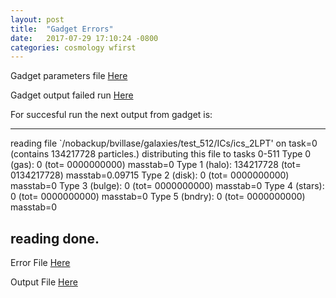 ```yaml
---
layout: post
title:  "Gadget Errors"
date:   2017-07-29 17:10:24 -0800
categories: cosmology wfirst
---
```


Gadget parameters file [Here](https://github.com/bvillasen/blog/blob/master/assets/files/test_1024.param)

Gadget output failed run [Here](https://github.com/bvillasen/blog/blob/master/assets/files/output_1024_fft512_has)

For succesful run the next output from gadget is:

----------------------------------------------------------------------------------------------------------------
reading file `/nobackup/bvillase/galaxies/test_512/ICs/ics_2LPT' on task=0 (contains 134217728 particles.)
distributing this file to tasks 0-511
Type 0 (gas):          0  (tot=     0000000000) masstab=0
Type 1 (halo):  134217728  (tot=     0134217728) masstab=0.09715
Type 2 (disk):         0  (tot=     0000000000) masstab=0
Type 3 (bulge):        0  (tot=     0000000000) masstab=0
Type 4 (stars):        0  (tot=     0000000000) masstab=0
Type 5 (bndry):        0  (tot=     0000000000) masstab=0

reading done.
----------------------------------------------------------------------------------------------------------------




Error File [Here](https://github.com/bvillasen/blog/blob/master/assets/files/cosmo_1024_fft512_has.e2244885)

Output File [Here](https://github.com/bvillasen/blog/blob/master/assets/files/cosmo_1024_fft512_has.o2244885)
